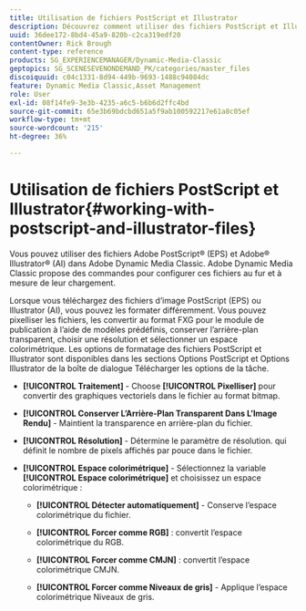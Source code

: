```yaml
---
title: Utilisation de fichiers PostScript et Illustrator
description: Découvrez comment utiliser des fichiers PostScript et Illustrator dans Adobe Dynamic Media Classic.
uuid: 36dee172-8bd4-45a9-820b-c2ca319edf20
contentOwner: Rick Brough
content-type: reference
products: SG_EXPERIENCEMANAGER/Dynamic-Media-Classic
geptopics: SG_SCENESEVENONDEMAND_PK/categories/master_files
discoiquuid: c04c1331-8d94-449b-9693-1488c94084dc
feature: Dynamic Media Classic,Asset Management
role: User
exl-id: 08f14fe9-3e3b-4235-a6c5-b6b6d2ffc4bd
source-git-commit: 65e3b69bdcbd651a5f9ab100592217e61a8c05ef
workflow-type: tm+mt
source-wordcount: '215'
ht-degree: 36%

---
```


# Utilisation de fichiers PostScript et Illustrator{#working-with-postscript-and-illustrator-files}

Vous pouvez utiliser des fichiers Adobe PostScript® (EPS) et Adobe® Illustrator® (AI) dans Adobe Dynamic Media Classic. Adobe Dynamic Media Classic propose des commandes pour configurer ces fichiers au fur et à mesure de leur chargement.

Lorsque vous téléchargez des fichiers d’image PostScript (EPS) ou Illustrator (AI), vous pouvez les formater différemment. Vous pouvez pixelliser les fichiers, les convertir au format FXG pour le module de publication à l’aide de modèles prédéfinis, conserver l’arrière-plan transparent, choisir une résolution et sélectionner un espace colorimétrique. Les options de formatage des fichiers PostScript et Illustrator sont disponibles dans les sections Options PostScript et Options Illustrator de la boîte de dialogue Télécharger les options de la tâche. 

* **[!UICONTROL Traitement]** - Choose **[!UICONTROL Pixelliser]** pour convertir des graphiques vectoriels dans le fichier au format bitmap.

* **[!UICONTROL Conserver L’Arrière-Plan Transparent Dans L’Image Rendu]** - Maintient la transparence en arrière-plan du fichier.

* **[!UICONTROL Résolution]** - Détermine le paramètre de résolution. qui définit le nombre de pixels affichés par pouce dans le fichier.

* **[!UICONTROL Espace colorimétrique]** - Sélectionnez la variable **[!UICONTROL Espace colorimétrique]** et choisissez un espace colorimétrique :

   * **[!UICONTROL Détecter automatiquement]** - Conserve l’espace colorimétrique du fichier.

   * **[!UICONTROL Forcer comme RGB]** : convertit l’espace colorimétrique du RGB.

   * **[!UICONTROL Forcer comme CMJN]** : convertit l’espace colorimétrique CMJN.

   * **[!UICONTROL Forcer comme Niveaux de gris]** - Applique l’espace colorimétrique Niveaux de gris.
